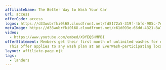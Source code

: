 ```yaml
---
affiliateName: The Better Way to Wash Your Car
url: access
offerCode: access
logos: https://d33wubrfki0l68.cloudfront.net/fd8172a5-319f-4bfd-905c-7d01fd4f3529/EverWash_Logo_Blue.png
metaImage: https://d33wubrfki0l68.cloudfront.net/c61d093e-66dd-4321-8a7d-7d86fe14f14d/access-dev-banner.png
video:
  - https://www.youtube.com/embed/X9fEQSHMPBI
offerStatement: Members get their first month of unlimited washes for only $5.
  This offer applies to any wash plan at an EverWash-participating location.
layout: affiliate-page.njk
tags:
  - landers
---
```

